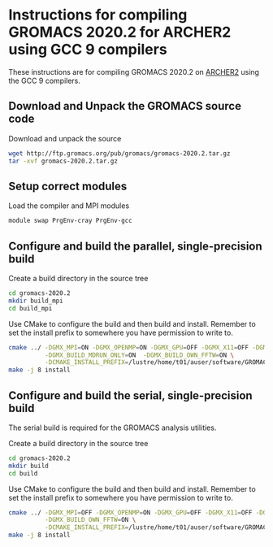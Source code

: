 Instructions for compiling GROMACS 2020.2 for ARCHER2 using GCC 9 compilers
==========================================================================

These instructions are for compiling GROMACS 2020.2 on [ARCHER2](https://www.archer2.ac.uk) using the GCC 9 compilers.


Download and Unpack the GROMACS source code
-------------------------------------------

Download and unpack the source

```bash
wget http://ftp.gromacs.org/pub/gromacs/gromacs-2020.2.tar.gz
tar -xvf gromacs-2020.2.tar.gz
```

Setup correct modules
---------------------

Load the compiler and MPI modules

```bash
module swap PrgEnv-cray PrgEnv-gcc
```

Configure and build the parallel, single-precision build
--------------------------------------------------------

Create a build directory in the source tree

```bash
cd gromacs-2020.2
mkdir build_mpi
cd build_mpi
```

Use CMake to configure the build and then build and install. Remember to set the install 
prefix to somewhere you have permission to write to.

```bash
cmake ../ -DGMX_MPI=ON -DGMX_OPENMP=ON -DGMX_GPU=OFF -DGMX_X11=OFF -DGMX_DOUBLE=OFF \
          -DGMX_BUILD_MDRUN_ONLY=ON  -DGMX_BUILD_OWN_FFTW=ON \
          -DCMAKE_INSTALL_PREFIX=/lustre/home/t01/auser/software/GROMACS/2020.2-gcc9
make -j 8 install
```

Configure and build the serial, single-precision build
-------------------------------------------------------

The serial build is required for the GROMACS analysis utilities.

Create a build directory in the source tree

```bash
cd gromacs-2020.2
mkdir build
cd build
```

Use CMake to configure the build and then build and install. Remember to set the install 
prefix to somewhere you have permission to write to.

```bash
cmake ../ -DGMX_MPI=OFF -DGMX_OPENMP=ON -DGMX_GPU=OFF -DGMX_X11=OFF -DGMX_DOUBLE=OFF \
          -DGMX_BUILD_OWN_FFTW=ON \
          -DCMAKE_INSTALL_PREFIX=/lustre/home/t01/auser/software/GROMACS/2020.2-gcc9
make -j 8 install
```

